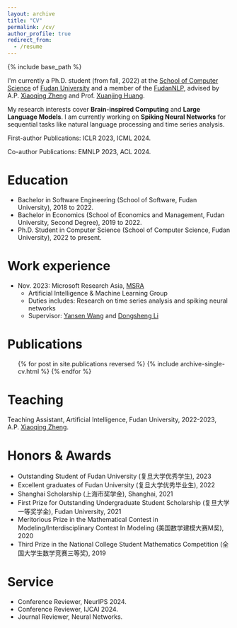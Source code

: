 ```yaml
---
layout: archive
title: "CV"
permalink: /cv/
author_profile: true
redirect_from:
  - /resume
---
```


{% include base_path %}

I'm currently a Ph.D. student (from fall, 2022) at the [School of Computer Science](https://cs.fudan.edu.cn/) of [Fudan University](https://www.fudan.edu.cn/) and a member of the [FudanNLP](https://nlp.fudan.edu.cn/), advised by A.P. [Xiaoqing Zheng](https://faculty.fudan.edu.cn/zhengxq/zh_CN/) and Prof. [Xuanjing Huang](https://xuanjing-huang.github.io/).

My research interests cover **Brain-inspired Computing** and **Large Language Models**. I am currently working on **Spiking Neural Networks** for sequential tasks like natural language processing and time series analysis.

First-author Publications: ICLR 2023, ICML 2024.

Co-author Publications: EMNLP 2023, ACL 2024.

Education
======
* Bachelor in Software Engineering (School of Software, Fudan University), 2018 to 2022.
* Bachelor in Economics (School of Economics and Management, Fudan University, Second Degree), 2019 to 2022.
* Ph.D. Student in Computer Science (School of Computer Science, Fudan University), 2022 to present.

Work experience
======
* Nov. 2023: Microsoft Research Asia, [MSRA](https://www.msra.cn/)
  * Artificial Intelligence & Machine Learning Group
  * Duties includes: Research on time series analysis and spiking neural networks
  * Supervisor: [Yansen Wang](https://scholar.google.com/citations?user=Hvbzb1kAAAAJ) and [Dongsheng Li](http://recmind.cn/)

Publications
======
  <ul>{% for post in site.publications reversed %}
    {% include archive-single-cv.html %}
  {% endfor %}</ul>
  
Teaching
======
Teaching Assistant, Artificial Intelligence, Fudan University, 2022-2023, A.P. [Xiaoqing Zheng](https://faculty.fudan.edu.cn/zhengxq/zh_CN/).

Honors & Awards
======
* Outstanding Student of Fudan University (复旦大学优秀学生), 2023
* Excellent graduates of Fudan University (复旦大学优秀毕业生), 2022
* Shanghai Scholarship (上海市奖学金), Shanghai, 2021
* First Prize for Outstanding Undergraduate Student Scholarship (复旦大学一等奖学金), Fudan University, 2021
* Meritorious Prize in the Mathematical Contest in Modeling/Interdisciplinary Contest In Modeling (美国数学建模大赛M奖), 2020
* Third Prize in the National College Student Mathematics Competition (全国大学生数学竞赛三等奖), 2019

Service
======
* Conference Reviewer, NeurIPS 2024.
* Conference Reviewer, IJCAI 2024.
* Journal Reviewer, Neural Networks.
